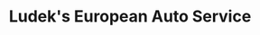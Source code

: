 ---
title: "Ludek's European Auto Service"
url: /tampa/ludeks-european-auto-service/
shop: car repair
---